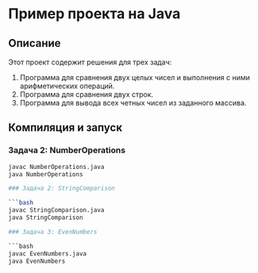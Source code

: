 # Пример проекта на Java

## Описание

Этот проект содержит решения для трех задач:

1. Программа для сравнения двух целых чисел и выполнения с ними арифметических операций.
2. Программа для сравнения двух строк.
3. Программа для вывода всех четных чисел из заданного массива.

## Компиляция и запуск

### Задача 2: NumberOperations
 
```bash
javac NumberOperations.java
java NumberOperations

### Задача 2: StringComparison

```bash
javac StringComparison.java
java StringComparison

### Задача 3: EvenNumbers

```bash
javac EvenNumbers.java
java EvenNumbers
